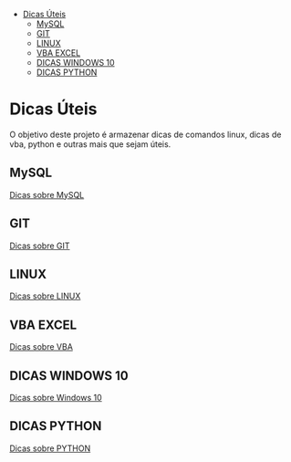 <!-- TOC -->

- [Dicas Úteis](#dicas-uteis)
    - [MySQL](#mysql)
    - [GIT](#git)
    - [LINUX](#linux)
    - [VBA EXCEL](#vba-excel)
    - [DICAS WINDOWS 10](#dicas-windows-10)
    - [DICAS PYTHON](#dicas-python)

<!-- /TOC -->

# Dicas Úteis

O objetivo deste projeto é armazenar dicas de comandos linux, dicas de vba, python e outras mais que sejam úteis.


## MySQL

[Dicas sobre MySQL](MYSQL.md)

## GIT

[Dicas sobre GIT](GIT.md)

## LINUX

[Dicas sobre LINUX](LINUX.md)

## VBA EXCEL

[Dicas sobre VBA](VBA_EXCEL.md)

## DICAS WINDOWS 10

[Dicas sobre Windows 10](WINDOWS10.md)

## DICAS PYTHON

[Dicas sobre PYTHON](PYTHON.md)

